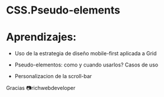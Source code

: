# CSS.Pseudo-elements

# Aprendizajes:

* Uso de la estrategia de diseño mobile-first aplicada a Grid

* Pseudo-elementos: como y cuando usarlos? Casos de uso

* Personalizacion de la scroll-bar

Gracias 📷richwebdeveloper
